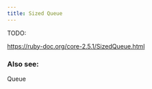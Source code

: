 ```yaml
---
title: Sized Queue
---
```


TODO:

https://ruby-doc.org/core-2.5.1/SizedQueue.html

### Also see:
Queue